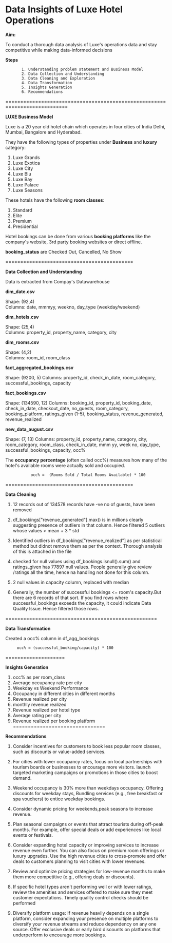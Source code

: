 # Data Insights of Luxe Hotel Operations

**Aim:** 

To conduct a thorough data analysis of Luxe's operations data and stay competitive while making data-informed decisions

**Steps**

           1. Understanding problem statement and Business Model
           2. Data Collection and Understanding
           3. Data Cleaning and Exploration
           4. Data Transformation
           5. Insights Generation
           6. Recommendations

===========================================================================

**LUXE Business Model**

Luxe is a 20 year old hotel chain which operates in four cities of India Delhi, Mumbai, Bangalore and Hyderabad.

They have the following types of properties under **Business** and **luxury** category:

1. Luxe Grands 
2. Luxe Exotica
3. Luxe City
4. Luxe Blu
5. Luxe Bay
6. Luxe Palace
7. Luxe Seasons
   
These hotels have the following **room classes**:
   
1. Standard
2. Elite
3. Premium
4. Presidential
  
Hotel bookings can be done from various **booking platforms**  like the company's website, 3rd party booking websites or direct offline.

**booking_status** are Checked Out, Cancelled, No Show         

===========================================

**Data Collection and Understanding**

Data is extracted from Compay's Datawarehouse

**dim_date.csv**           

   Shape:  (92,4)    
   Columns: date, mmmyy, weekno, day_type (weekday/weekend)
   
**dim_hotels.csv**

   Shape:  (25,4)    
   Columns: property_id, property_name, category, city 

**dim_rooms.csv**

   Shape:  (4,2)    
   Columns: room_id, room_class

**fact_aggregated_bookings.csv**

   Shape:  (9200, 5)
   Columns: property_id, check_in_date, room_category, successful_bookings, capacity

**fact_bookings.csv**

   Shape:  (134590, 12)
   Columns: booking_id, property_id, booking_date, check_in_date, checkout_date, no_guests, room_category, 
   booking_platform, ratings_given (1-5), booking_status, revenue_generated, revenue_realized

**new_data_august.csv**

   Shape:  (7, 13)
   Columns: property_id, property_name, category, city, room_category, room_class, check_in_date, mmm yy, 
   week no, day_type, successful_bookings, capacity, occ%

The **occupancy percentage** (often called occ%) measures how many of the hotel's available rooms were actually sold and occupied.

               occ% =  (Rooms Sold / Total Rooms Available) * 100

 ===========================================

**Data Cleaning**

1. 12 records out of 134578 records have -ve no of guests, have been removed
   
2. df_bookings["revenue_generated"].max() is in millions clearly suggesting presence of outliers in that column.
   Hence filtered 5 outliers whose values > mean + 3 * std
   
3. Identified outliers in df_bookings["revenue_realized"] as per statistical method but didnot remove them as per the context.
   Thorough analysis of this is attached in the file

4. checked for null values using df_bookings.isnull().sum() and ratings_given  has 77897 null values.
   People generally give review /ratings all the time, hence na handling not done for this column.

5. 2 null values in capacity column, replaced with median

6. Generally, the number of successful bookings <= room's capacity.But there are 6 records of that sort.
   If you find rows where successful_bookings exceeds the capacity, it could indicate Data Quality Issue.
   Hence filtered those rows.

===================================================

**Data Transformation**

Created a occ% column in df_agg_bookings

         occ% = (successful_booking/capacity) * 100
   
====================

**Insights Generation**

1. occ% as per room_class
2. Average occupancy rate per city
3. Weekday vs Weekend Performance
4. Occupancy in different cities in different months
5. Revenue realized per city
6. monthly revenue realized
7. Revenue realized per hotel type
8. Average rating per city
9. Revenue realized per booking platform
===============================

**Recommendations**

1. Consider incentives for customers to book less popular room classes, such as discounts or value-added services.

2. For cities with lower occupancy rates, focus on local partnerships with tourism boards or businesses to encourage more visitors.
   launch targeted marketing campaigns or promotions in those cities to boost demand.

3. Weekend occupancy is 30% more than weekdays occupancy. Offering discounts for weekday stays, 
   Bundling services (e.g., free breakfast or spa vouchers) to entice weekday bookings.

4. Consider dynamic pricing for weekends,peak seasons to increase revenue.

5. Plan seasonal campaigns or events that attract tourists during off-peak months. For example, offer special deals or add experiences like local events or festivals.

6. Consider expanding hotel capacity or improving services to increase revenue even further. 
   You can also focus on premium room offerings or luxury upgrades.
   Use the high revenue cities to cross-promote and offer deals to customers planning to visit cities with lower revenues.

7. Review and optimize pricing strategies for low-revenue months to make them more competitive (e.g., offering deals or discounts).

8. If specific hotel types aren't performing well or with lower ratings, review the amenities and services offered to make sure they meet customer expectations.
   Timely quality control checks should be performed

9. Diversify platform usage: If revenue heavily depends on a single platform, consider expanding your presence on multiple platforms to diversify your revenue streams and reduce 
   dependency on any one source. Offer exclusive deals or early bird discounts on platforms that underperform to encourage more bookings.


   
